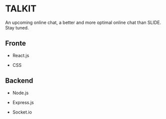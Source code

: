 
# TALKIT

An upcoming online chat, a better and more optimal online chat than SLIDE. Stay tuned.


## Fronte

- React.js

- CSS

## Backend

- Node.js

- Express.js

- Socket.io

